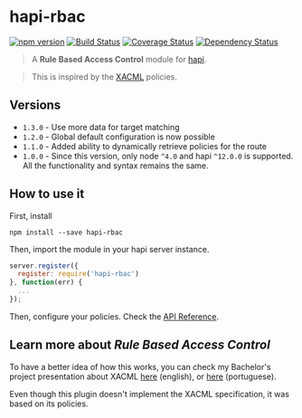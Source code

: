# hapi-rbac

[![npm version][npm-badge]][npm-url]
[![Build Status][travis-badge]][travis-url]
[![Coverage Status][coveralls-badge]][coveralls-url]
[![Dependency Status][david-badge]][david-url]

> A **Rule Based Access Control** module for [hapi](https://github.com/hapijs/hapi).

> This is inspired by the [XACML](https://fr.wikipedia.org/wiki/XACML) policies.

## Versions

* `1.3.0` - Use more data for target matching
* `1.2.0` - Global default configuration is now possible
* `1.1.0` - Added ability to dynamically retrieve policies for the route
* `1.0.0` - Since this version, only node `^4.0` and hapi `^12.0.0` is supported.
   All the functionality and syntax remains the same.

## How to use it

First, install

```
npm install --save hapi-rbac
```

Then, import the module in your hapi server instance.

```js
server.register({
  register: require('hapi-rbac')
}, function(err) {
  ...
});
```

Then, configure your policies. Check the [API Reference](https://github.com/franciscogouveia/hapi-rbac/blob/master/API.md).


## Learn more about _Rule Based Access Control_

To have a better idea of how this works, you can check my Bachelor's project presentation about XACML
[here](http://helios.av.it.pt/attachments/download/559/_en_XACML.PAPOX.Presentation.pdf) (english),
or [here](http://helios.av.it.pt/attachments/download/557/_pt_XACML.PAPOX.Presentation.pdf) (portuguese).

Even though this plugin doesn't implement the XACML specification, it was based on its policies.

[npm-badge]: https://img.shields.io/npm/v/hapi-rbac.svg
[npm-url]: https://npmjs.com/package/hapi-rbac
[travis-badge]: https://travis-ci.org/franciscogouveia/hapi-rbac.svg?branch=master
[travis-url]: https://travis-ci.org/franciscogouveia/hapi-rbac
[coveralls-badge]:https://coveralls.io/repos/franciscogouveia/hapi-rbac/badge.svg?branch=master&service=github
[coveralls-url]: https://coveralls.io/github/franciscogouveia/hapi-rbac?branch=master
[david-badge]: https://david-dm.org/franciscogouveia/hapi-rbac.svg
[david-url]: https://david-dm.org/franciscogouveia/hapi-rbac
